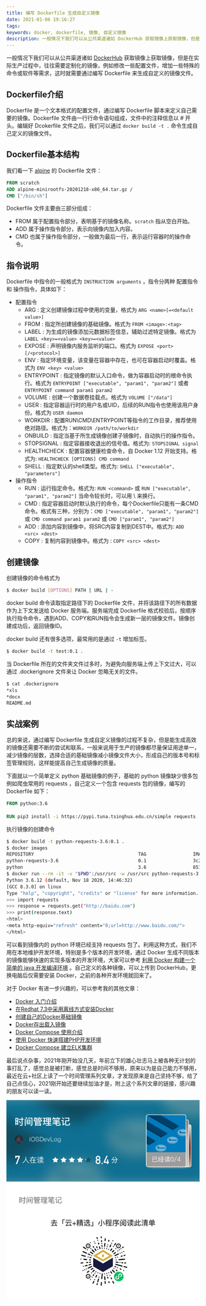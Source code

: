 ```yaml
---
title: 编写 Dockerfile 生成自定义镜像 
date: 2021-01-06 19:16:27
tags:
keywords: docker, dockerfile, 镜像, 自定义镜像
description: 一般情况下我们可以从公共渠道诸如 DockerHub 获取镜像上获取镜像，但是在实际生产过程中，往往需要定制化的镜像，例如修改一些配置文件，增加一些特殊的命令或软件等需求，这时就需要通过编写 Dockerfile 来生成自定义的镜像文件。
---
```


一般情况下我们可以从公共渠道诸如 [DockerHub](https://hub.docker.com) 获取镜像上获取镜像，但是在实际生产过程中，往往需要定制化的镜像，例如修改一些配置文件，增加一些特殊的命令或软件等需求，这时就需要通过编写 Dockerfile 来生成自定义的镜像文件。

## Dockerfile介绍

Dockerfile 是一个文本格式的配置文件，通过编写 Dockerfile 脚本来定义自己需要的镜像。Dockerfile 文件由一行行命令语句组成，文件中的注释信息以 # 开头。编辑好 Dcokerfile 文件之后，我们可以通过 `docker build -t .` 命令生成自己定义的镜像文件。

## Dockerfile基本结构

我们看一下 [alpine](https://github.com/alpinelinux/docker-alpine/blob/f3d17bcb7b1fa51cf9b011403cd58e00fbbcd000/x86_64/Dockerfile) 的 Dockerfile 文件：

```dockerfile
FROM scratch
ADD alpine-minirootfs-20201218-x86_64.tar.gz /
CMD ["/bin/sh"]
```

Dockerfile 文件主要由三部分组成：

* FROM 属于配置指令部分，表明基于的镜像名称。`scratch` 指从空白开始。
* ADD 属于操作指令部分，表示向镜像内加入内容。
* CMD 也属于操作指令部分，一般做为最后一行，表示运行容器时的操作命令。

## 指令说明

Dockerfile 中指令的一般格式为 `INSTRUCTION arguments` ，指令分两种 配置指令 和 操作指令，具体如下：

* 配置指令
  * ARG : 定义创建镜像过程中使用的变量，格式为 `ARG <name>[=<default value>]`
  * FROM : 指定所创建镜像的基础镜像。格式为 `FROM <image>:<tag>`
  * LABEL : 为生成的镜像添加元数据标签信息，辅助过滤特定镜像。格式为 `LABEL <key>=<value> <key>=<value>`
  * EXPOSE : 声明镜像内服务监听的端口。格式为 `EXPOSE <port>[/<protocol>]`
  * ENV : 指定环境变量，该变量在容器中存在，也可在容器启动时覆盖。格式为 `ENV <key> <value>`
  * ENTRYPOINT : 指定镜像的默认入口命令，做为容器启动时的根命令执行。格式为 `ENTRYPOINT ["executable", "param1", "param2"]` 或者 `ENTRYPOINT command param1 param2`
  * VOLUME : 创建一个数据卷挂载点。格式为 `VOLUME ["/data"]`
  * USER : 指定容器运行时的用户名或UID，后续的RUN指令也使用该用户身份。格式为 `USER daemon` 
  * WORKDIR : 配置RUN\CMD\ENTRYPOINT等指令的工作目录，推荐使用绝对路径。格式为：`WORKDIR /path/to/workdir`
  * ONBUILD : 指定当基于所生成镜像创建子镜像时，自动执行的操作指令。
  * STOPSIGNAL : 指定容器接收退出的信号值。格式为: `STOPSIGNAL signal`
  * HEALTHCHECK : 配置容器健康检查命令，自 Docker 1.12 开始支持。格式为: `HEALTHCHECK [OPTIONS] CMD command`
  * SHELL : 指定默认的shell类型。格式为: `SHELL ["executable", "parameters"]`
* 操作指令
  * RUN : 运行指定命令。格式为: `RUN <command>` 或 `RUN ["executable", "param1", "param2"]` 当命令较长时，可以用 \ 来换行。
  * CMD : 指定容器启动时默认执行的命令，每个Dockerfile只能有一条CMD命令。格式有三种，分别为：`CMD ["executable", "param1", "param2"]` 或 `CMD command param1 param2` 或 `CMD ["param1", "param2"]`
  * ADD : 添加内容到镜像中，将SRC内容复制到DEST中。格式为: `ADD <src> <dest>`
  * COPY : 复制内容到镜像中。格式为 : `COPY <src> <dest>`

## 创建镜像

创建镜像的命令格式为

```sh
$ docker build [OPTIONS] PATH | URL | -
```

docker build 命令读取指定路径下的 Dockerfile 文件，并将该路径下的所有数据作为上下文发送给 Docker 服务端。服务端完成 Dockerfile 格式校验后，按顺序执行指令命令，遇到ADD、COPY和RUN指令会生成新一层的镜像文件。镜像创建成功后，返回镜像ID。

docker build 还有很多选项，最常用的是通过 `-t` 增加标签。

```sh
$ docker build -t test:0.1 .
```

当 Dockerfile 所在的文件夹文件过多时，为避免向服务端上传上下文过大，可以通过 .dockerignore 文件来让 Docker 忽略无关的文件。

```sh
$ cat .dockerignore
*xls
*docx
README.md
```

## 实战案例

总的来说，通过编写 Dockerfile 生成自定义镜像的过程不复杂，但是能生成高效的镜像还需要不断的尝试和联系，一般来说用于生产的镜像都尽量保证用途单一，减少镜像的层数，选择合适的基础镜像减小镜像文件大小，形成自己的版本号和标签管理规则，这样能提高自己生成镜像的质量。

下面就以一个简单定义 python 基础镜像的例子，基础的 python 镜像缺少很多包例如爬虫常用的 requests ，自己定义一个包含 requests 包的镜像，编写的 Dockerfile 如下：

```dockerfile
FROM python:3.6

RUN pip3 install -i https://pypi.tuna.tsinghua.edu.cn/simple requests  
```

执行镜像的创建命令

```sh
$ docker build -t python-requests-3.6:0.1 .
$ docker images
REPOSITORY                                      TAG                 IMAGE ID            CREATED             SIZE
python-requests-3.6                             0.1                 3c2bb72b2066        2 minutes ago       884MB
python                                          3.6                 85146760634c        7 weeks ago         874MB
$ docker run --rm -it -v "$PWD":/usr/src -w /usr/src python-requests-3.6:0.1 python3
Python 3.6.12 (default, Nov 18 2020, 14:46:32) 
[GCC 8.3.0] on linux
Type "help", "copyright", "credits" or "license" for more information.
>>> import requests
>>> response = requests.get("http://baidu.com")
>>> print(response.text)
<html>
<meta http-equiv="refresh" content="0;url=http://www.baidu.com/">
</html>

```

可以看到镜像内的 python 环境已经支持 requests 包了。利用这种方式，我们不用在本地维护开发环境，特别是多个版本的开发环境，通过 Docker 生成不同版本的镜像能够快速的实现多版本的开发环境，大家可以参考 [利用 Docker 构建一个简单的 java 开发编译环境](http://www.edulinks.cn/2020/11/12/20201111-build-java-devlopment-env-with-docker/) 。自己定义的各种镜像，可以上传到 DockerHub，更换电脑后仅需要安装 Docker，之前的各种开发环境就回来了。

对于 Docker 有进一步兴趣的，可以参考我的其他文章：

* [Docker 入门介绍](http://www.edulinks.cn/2018/06/20/20180620-docker-overview/)
* [在Redhat 7.3中采用离线方式安装Docker](http://www.edulinks.cn/2018/07/11/20180711-install-docker-ce-in-redhat-73/)
* [创建自己的Docker基础镜像](http://www.edulinks.cn/2018/06/27/20180627-make-your-own-base-docker-image/)
* [Docker存出载入镜像](http://www.edulinks.cn/2018/07/16/20180716-docker-save-load-image/)
* [Docker Compose 使用介绍](http://www.edulinks.cn/2020/04/15/20200415-docker-compose/)
* [使用 Docker 快速搭建PHP开发环境](http://www.edulinks.cn/2020/04/17/20200415-qucik-lnmp-dev-environment/)
* [Docker Compose 建立ELK集群](http://www.edulinks.cn/2020/01/15/20200115-docker-compose-elk-cluster/)

最后说点杂事，2021年刚开始没几天，年前立下的雄心壮志马上被各种无计划的事打乱了，感觉总是被打断，感觉总是时间不够用，原来以为是自己能力不够用，最近在云+社区上读了一个时间管理系列文章，才发现原来是自己坚持不够，给了自己点信心，2021刚开始还要继续加油才是，附上这个系列文章的链接，感兴趣的朋友可以读一读。

![IMG_2772](20210106-dockerfile/IMG_2772.JPG)